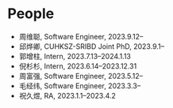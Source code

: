 # People

- 周维聪, Software Engineer, 2023.9.12–
- 邱烨卿, CUHKSZ-SRIBD Joint PhD, 2023.9.1–
- 郭增柱, Intern, 2023.7.13–2024.1.13
- 倪杉杉, Intern, 2023.6.14–2023.12.31
- 周富强, Software Engineer, 2023.5.12–
- 毛经纬, Software Engineer, 2023.3.3–
- 祝久煜, RA, 2023.1.1–2023.4.2
